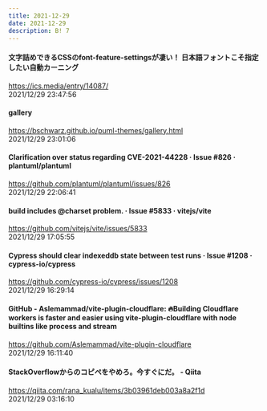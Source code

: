 ```yaml
---
title: 2021-12-29
date: 2021-12-29
description: B! 7
---
```


#### 文字詰めできるCSSのfont-feature-settingsが凄い！ 日本語フォントこそ指定したい自動カーニング
https://ics.media/entry/14087/<br>
2021/12/29 23:47:56<br>


#### gallery
https://bschwarz.github.io/puml-themes/gallery.html<br>
2021/12/29 23:01:06<br>


#### Clarification over status regarding CVE-2021-44228 · Issue #826 · plantuml/plantuml
https://github.com/plantuml/plantuml/issues/826<br>
2021/12/29 22:06:41<br>


#### build includes @charset problem. · Issue #5833 · vitejs/vite
https://github.com/vitejs/vite/issues/5833<br>
2021/12/29 17:05:55<br>


#### Cypress should clear indexeddb state between test runs · Issue #1208 · cypress-io/cypress
https://github.com/cypress-io/cypress/issues/1208<br>
2021/12/29 16:29:14<br>


#### GitHub - Aslemammad/vite-plugin-cloudflare: 🔥Building Cloudflare workers is faster and easier using vite-plugin-cloudflare with node builtins like process and stream
https://github.com/Aslemammad/vite-plugin-cloudflare<br>
2021/12/29 16:11:40<br>


#### StackOverflowからのコピペをやめろ。今すぐにだ。 - Qiita
https://qiita.com/rana_kualu/items/3b03961deb003a8a2f1d<br>
2021/12/29 03:16:10<br>


